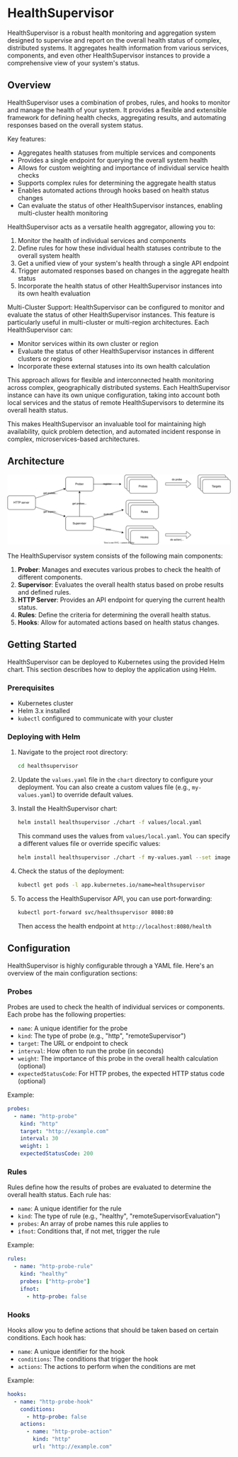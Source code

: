 # HealthSupervisor

HealthSupervisor is a robust health monitoring and aggregation system designed to supervise and report on the overall health status of complex, distributed systems. It aggregates health information from various services, components, and even other HealthSupervisor instances to provide a comprehensive view of your system's status.

## Overview

HealthSupervisor uses a combination of probes, rules, and hooks to monitor and manage the health of your system. It provides a flexible and extensible framework for defining health checks, aggregating results, and automating responses based on the overall system status.

Key features:

- Aggregates health statuses from multiple services and components
- Provides a single endpoint for querying the overall system health
- Allows for custom weighting and importance of individual service health checks
- Supports complex rules for determining the aggregate health status
- Enables automated actions through hooks based on health status changes
- Can evaluate the status of other HealthSupervisor instances, enabling multi-cluster health monitoring

HealthSupervisor acts as a versatile health aggregator, allowing you to:

1. Monitor the health of individual services and components
2. Define rules for how these individual health statuses contribute to the overall system health
3. Get a unified view of your system's health through a single API endpoint
4. Trigger automated responses based on changes in the aggregate health status
5. Incorporate the health status of other HealthSupervisor instances into its own health evaluation

Multi-Cluster Support:
HealthSupervisor can be configured to monitor and evaluate the status of other HealthSupervisor instances. This feature is particularly useful in multi-cluster or multi-region architectures. Each HealthSupervisor can:

- Monitor services within its own cluster or region
- Evaluate the status of other HealthSupervisor instances in different clusters or regions
- Incorporate these external statuses into its own health calculation

This approach allows for flexible and interconnected health monitoring across complex, geographically distributed systems. Each HealthSupervisor instance can have its own unique configuration, taking into account both local services and the status of remote HealthSupervisors to determine its overall health status.

This makes HealthSupervisor an invaluable tool for maintaining high availability, quick problem detection, and automated incident response in complex, microservices-based architectures.

## Architecture

![HealthSupervisor Workflow](docs/_images/workflow.drawio.svg)

The HealthSupervisor system consists of the following main components:

1. **Prober**: Manages and executes various probes to check the health of different components.
2. **Supervisor**: Evaluates the overall health status based on probe results and defined rules.
3. **HTTP Server**: Provides an API endpoint for querying the current health status.
4. **Rules**: Define the criteria for determining the overall health status.
5. **Hooks**: Allow for automated actions based on health status changes.

## Getting Started

HealthSupervisor can be deployed to Kubernetes using the provided Helm chart. This section describes how to deploy the application using Helm.

### Prerequisites

- Kubernetes cluster
- Helm 3.x installed
- `kubectl` configured to communicate with your cluster

### Deploying with Helm

1. Navigate to the project root directory:
   ```bash
   cd healthsupervisor
   ```

2. Update the `values.yaml` file in the `chart` directory to configure your deployment. You can also create a custom values file (e.g., `my-values.yaml`) to override default values.

3. Install the HealthSupervisor chart:
   ```bash
   helm install healthsupervisor ./chart -f values/local.yaml
   ```
   
   This command uses the values from `values/local.yaml`. You can specify a different values file or override specific values:
   ```bash
   helm install healthsupervisor ./chart -f my-values.yaml --set image.tag=v1.0.0
   ```

4. Check the status of the deployment:
   ```bash
   kubectl get pods -l app.kubernetes.io/name=healthsupervisor
   ```

5. To access the HealthSupervisor API, you can use port-forwarding:
   ```bash
   kubectl port-forward svc/healthsupervisor 8080:80
   ```
   Then access the health endpoint at `http://localhost:8080/health`





## Configuration

HealthSupervisor is highly configurable through a YAML file. Here's an overview of the main configuration sections:

### Probes

Probes are used to check the health of individual services or components. Each probe has the following properties:

- `name`: A unique identifier for the probe
- `kind`: The type of probe (e.g., "http", "remoteSupervisor")
- `target`: The URL or endpoint to check
- `interval`: How often to run the probe (in seconds)
- `weight`: The importance of this probe in the overall health calculation (optional)
- `expectedStatusCode`: For HTTP probes, the expected HTTP status code (optional)

Example:
```yaml
probes:
  - name: "http-probe"
    kind: "http"
    target: "http://example.com"
    interval: 30
    weight: 1
    expectedStatusCode: 200
```


### Rules

Rules define how the results of probes are evaluated to determine the overall health status. Each rule has:

- `name`: A unique identifier for the rule
- `kind`: The type of rule (e.g., "healthy", "remoteSupervisorEvaluation")
- `probes`: An array of probe names this rule applies to
- `ifnot`: Conditions that, if not met, trigger the rule

Example:
```yaml
rules:
  - name: "http-probe-rule"
    kind: "healthy"
    probes: ["http-probe"]
    ifnot:
      - http-probe: false
```


### Hooks

Hooks allow you to define actions that should be taken based on certain conditions. Each hook has:

- `name`: A unique identifier for the hook
- `conditions`: The conditions that trigger the hook
- `actions`: The actions to perform when the conditions are met

Example:
```yaml
hooks:
  - name: "http-probe-hook"
    conditions:
      - http-probe: false
    actions:
      - name: "http-probe-action"
        kind: "http"
        url: "http://example.com"

